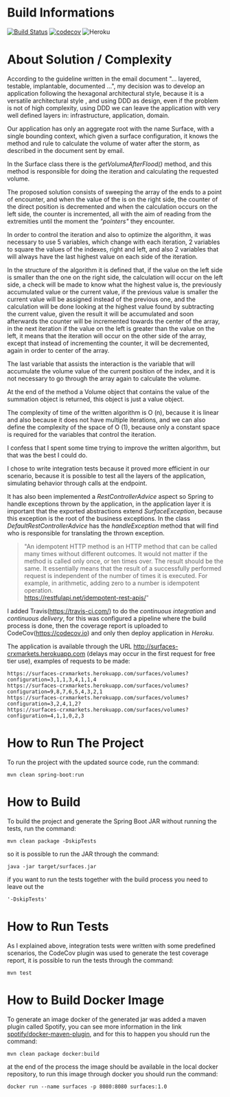 # Build Informations
 [![Build Status](https://travis-ci.com/juniormazella/surfaces.svg?token=HbxTpeT5z47326kZsR5c&branch=master)](https://travis-ci.com/juniormazella/surfaces) [![codecov](https://codecov.io/gh/juniormazella/surfaces/branch/master/graph/badge.svg)](https://codecov.io/gh/juniormazella/surfaces) ![Heroku](http://heroku-badge.herokuapp.com/?app=surfaces-crxmarkets&style=flat&svg=1&root=/actuator/health) 

# About Solution / Complexity
According to the guideline written in the email document "... layered, testable, implantable, documented ...", my decision was to develop an application following the hexagonal architectural style, because it is a versatile architectural style , and using DDD as design, even if the problem is not of high complexity, using DDD we can leave the application with very well defined layers in: infrastructure, application, domain.

Our application has only an aggregate root with the name Surface, with a single bounding context, which given a surface configuration, it knows the method and rule to calculate the volume of water after the storm, as described in the document sent by email.

In the Surface class there is the *getVolumeAfterFlood()* method, and this method is responsible for doing the iteration and calculating the requested volume.

The proposed solution consists of sweeping the array of the ends to a point of encounter, and when the value of the is on the right side, the counter of the direct position is decremented and when the calculation occurs on the left side, the counter is incremented, all with the aim of reading from the extremities until the moment the *"pointers"* they encounter.

In order to control the iteration and also to optimize the algorithm, it was necessary to use 5 variables, which change with each iteration, 2 variables to square the values ​​of the indexes, right and left, and also 2 variables that will always have the last highest value on each side of the iteration.

In the structure of the algorithm it is defined that, if the value on the left side is smaller than the one on the right side, the calculation will occur on the left side, a check will be made to know what the highest value is, the previously accumulated value or the current value, if the previous value is smaller the current value will be assigned instead of the previous one, and the calculation will be done looking at the highest value found by subtracting the current value, given the result it will be accumulated and soon afterwards the counter will be incremented towards the center of the array, in the next iteration if the value on the left is greater than the value on the left, it means that the iteration will occur on the other side of the array, except that instead of incrementing the counter, it will be decremented, again in order to center of the array.

The last variable that assists the interaction is the variable that will accumulate the volume value of the current position of the index, and it is not necessary to go through the array again to calculate the volume.

At the end of the method a Volume object that contains the value of the summation object is returned, this object is just a value object.

The complexity of time of the written algorithm is O (n), because it is linear and also because it does not have multiple iterations, and we can also define the complexity of the space of O (1), because only a constant space is required for the variables that control the iteration.

I confess that I spent some time trying to improve the written algorithm, but that was the best I could do.

I chose to write integration tests because it proved more efficient in our scenario, because it is possible to test all the layers of the application, simulating behavior through calls at the endpoint.

It has also been implemented a *RestControllerAdvice* aspect so Spring to handle exceptions thrown by the application, in the application layer it is important that the exported abstractions extend *SurfaceException*, because this exception is the root of the business exceptions. In the class *DefaultRestControllerAdvice* has the *handleException* method that will find who is responsible for translating the thrown exception.

> "An idempotent HTTP method is an HTTP method that can be called many times without different outcomes. It would not matter if the method is called only once, or ten times over. The result should be the same. It essentially means that the result of a successfully performed request is independent of the number of times it is executed. For example, in arithmetic, adding zero to a number is idempotent operation.<br>https://restfulapi.net/idempotent-rest-apis/"

I added Travis(https://travis-ci.com/) to do the *continuous integration* and *continuous delivery*, for this was configured a pipeline where the build process is done, then the coverage report is uploaded to CodeCov(https://codecov.io) and only then deploy application in *Heroku*.

The application is available through the URL http://surfaces-crxmarkets.herokuapp.com (delays may occur in the first request for free tier use), examples of requests to be made:

    https://surfaces-crxmarkets.herokuapp.com/surfaces/volumes?configuration=3,1,1,3,4,1,1,4
    https://surfaces-crxmarkets.herokuapp.com/surfaces/volumes?configuration=9,8,7,6,5,4,3,2,1
    https://surfaces-crxmarkets.herokuapp.com/surfaces/volumes?configuration=3,2,4,1,2?
    https://surfaces-crxmarkets.herokuapp.com/surfaces/volumes?configuration=4,1,1,0,2,3

# How to Run The Project
To run the project with the updated source code, run the command: 

    mvn clean spring-boot:run

# How to Build
To build the project and generate the Spring Boot JAR without running the tests, run the command:

    mvn clean package -DskipTests
    
so it is possible to run the JAR through the command: 
    
    java -jar target/surfaces.jar
    
if you want to run the tests together with the build process you need to leave out the 

    '-DskipTests'

# How to Run Tests
As I explained above, integration tests were written with some predefined scenarios, the CodeCov plugin was used to generate the test coverage report, it is possible to run the tests through the command: 

    mvn test

# How to Build Docker Image
To generate an image docker of the generated jar was added a maven plugin called Spotify, you can see more information in the link <a href="https://github.com/spotify/docker-maven-plugin">spotify/docker-maven-plugin</a>, and for this to happen you should run the command: 

    mvn clean package docker:build
    
at the end of the process the image should be available in the local docker repository, to run this image through docker you should run the command: 

    docker run --name surfaces -p 8080:8080 surfaces:1.0
    